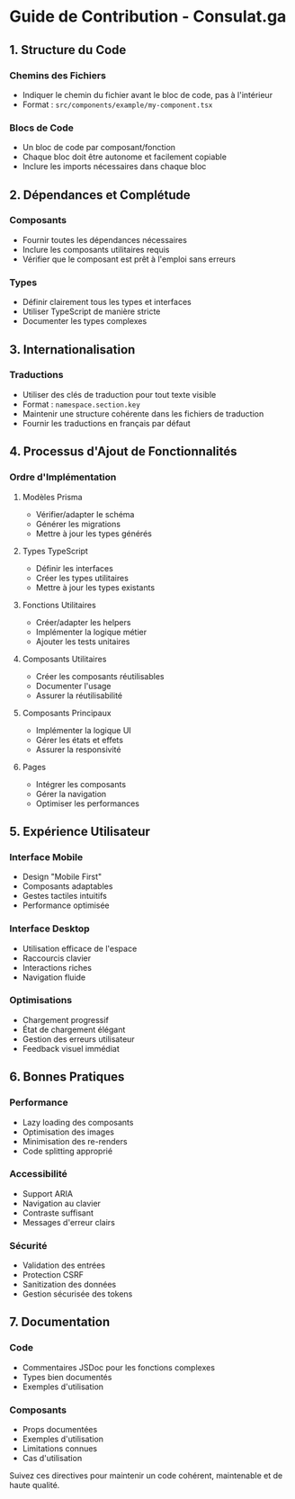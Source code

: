 # Guide de Contribution - Consulat.ga

## 1. Structure du Code

### Chemins des Fichiers
- Indiquer le chemin du fichier avant le bloc de code, pas à l'intérieur
- Format : `src/components/example/my-component.tsx`

### Blocs de Code
- Un bloc de code par composant/fonction
- Chaque bloc doit être autonome et facilement copiable
- Inclure les imports nécessaires dans chaque bloc

## 2. Dépendances et Complétude

### Composants
- Fournir toutes les dépendances nécessaires
- Inclure les composants utilitaires requis
- Vérifier que le composant est prêt à l'emploi sans erreurs

### Types
- Définir clairement tous les types et interfaces
- Utiliser TypeScript de manière stricte
- Documenter les types complexes

## 3. Internationalisation

### Traductions
- Utiliser des clés de traduction pour tout texte visible
- Format : `namespace.section.key`
- Maintenir une structure cohérente dans les fichiers de traduction
- Fournir les traductions en français par défaut

## 4. Processus d'Ajout de Fonctionnalités

### Ordre d'Implémentation
1. Modèles Prisma
    - Vérifier/adapter le schéma
    - Générer les migrations
    - Mettre à jour les types générés

2. Types TypeScript
    - Définir les interfaces
    - Créer les types utilitaires
    - Mettre à jour les types existants

3. Fonctions Utilitaires
    - Créer/adapter les helpers
    - Implémenter la logique métier
    - Ajouter les tests unitaires

4. Composants Utilitaires
    - Créer les composants réutilisables
    - Documenter l'usage
    - Assurer la réutilisabilité

5. Composants Principaux
    - Implémenter la logique UI
    - Gérer les états et effets
    - Assurer la responsivité

6. Pages
    - Intégrer les composants
    - Gérer la navigation
    - Optimiser les performances

## 5. Expérience Utilisateur

### Interface Mobile
- Design "Mobile First"
- Composants adaptables
- Gestes tactiles intuitifs
- Performance optimisée

### Interface Desktop
- Utilisation efficace de l'espace
- Raccourcis clavier
- Interactions riches
- Navigation fluide

### Optimisations
- Chargement progressif
- État de chargement élégant
- Gestion des erreurs utilisateur
- Feedback visuel immédiat

## 6. Bonnes Pratiques

### Performance
- Lazy loading des composants
- Optimisation des images
- Minimisation des re-renders
- Code splitting approprié

### Accessibilité
- Support ARIA
- Navigation au clavier
- Contraste suffisant
- Messages d'erreur clairs

### Sécurité
- Validation des entrées
- Protection CSRF
- Sanitization des données
- Gestion sécurisée des tokens

## 7. Documentation

### Code
- Commentaires JSDoc pour les fonctions complexes
- Types bien documentés
- Exemples d'utilisation

### Composants
- Props documentées
- Exemples d'utilisation
- Limitations connues
- Cas d'utilisation

Suivez ces directives pour maintenir un code cohérent, maintenable et de haute qualité.
